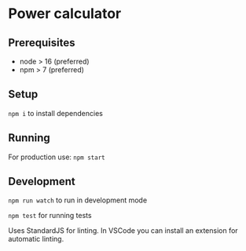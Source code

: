 # Power calculator

## Prerequisites
* node > 16 (preferred)
* npm > 7 (preferred)

## Setup
`npm i` to install dependencies

## Running
For production use: `npm start`

## Development
`npm run watch` to run in development mode

`npm test` for running tests

Uses StandardJS for linting. In VSCode you can install an extension for automatic linting.